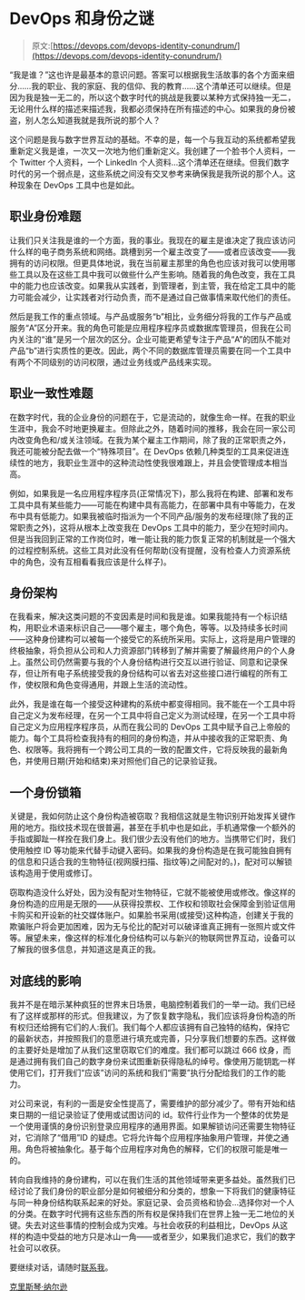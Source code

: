 # DevOps 和身份之谜

> 原文:[https://devops.com/devops-identity-conundrum/](https://devops.com/devops-identity-conundrum/)

“我是谁？”这也许是最基本的意识问题。答案可以根据我生活故事的各个方面来细分……我的职业、我的家庭、我的信仰、我的教育……这个清单还可以继续。但是因为我是独一无二的，所以这个数字时代的挑战是我要以某种方式保持独一无二，无论用什么样的描述来描述我，我都必须保持在所有描述的中心。如果我的身份被盗，别人怎么知道我就是我所说的那个人？

这个问题是我与数字世界互动的基础。不幸的是，每一个与我互动的系统都希望我重新定义我是谁，一次又一次地为他们重新定义。我创建了一个脸书个人资料，一个 Twitter 个人资料，一个 LinkedIn 个人资料…这个清单还在继续。但我们数字时代的另一个弱点是，这些系统之间没有交叉参考来确保我是我所说的那个人。这种现象在 DevOps 工具中也是如此。

## **职业身份难题** 

让我们只关注我是谁的一个方面，我的事业。我现在的雇主是谁决定了我应该访问什么样的电子商务系统和网络。跳槽到另一个雇主改变了——或者应该改变——我拥有的访问权限。但更具体地说，我在当前雇主那里的角色也应该对我可以使用哪些工具以及在这些工具中我可以做些什么产生影响。随着我的角色改变，我在工具中的能力也应该改变。如果我从实践者，到管理者，到主管，我在给定工具中的能力可能会减少，让实践者对行动负责，而不是通过自己做事情来取代他们的责任。

然后是我工作的重点领域。与产品或服务“b”相比，业务细分将我的工作与产品或服务“A”区分开来。我的角色可能是应用程序程序员或数据库管理员，但我在公司内关注的“谁”是另一个层次的区分。企业可能更希望专注于产品“A”的团队不能对产品“b”进行实质性的更改。因此，两个不同的数据库管理员需要在同一个工具中有两个不同级别的访问权限，通过业务线或产品线来实现。

## **职业一致性难题**

在数字时代，我的企业身份的问题在于，它是流动的，就像生命一样。在我的职业生涯中，我会不时地更换雇主。但除此之外，随着时间的推移，我会在同一家公司内改变角色和/或关注领域。在我为某个雇主工作期间，除了我的正常职责之外，我还可能被分配去做一个“特殊项目”。在 DevOps 依赖几种类型的工具来促进连续性的地方，我职业生涯中的这种流动性使我很难跟上，并且会使管理成本相当高。

例如，如果我是一名应用程序程序员(正常情况下)，那么我将在构建、部署和发布工具中具有某些能力——可能在构建中具有高能力，在部署中具有中等能力，在发布中具有低能力。如果我被临时指派为一个不同产品/服务的发布经理(除了我的正常职责之外)，这将从根本上改变我在 DevOps 工具中的能力，至少在短时间内。但是当我回到正常的工作岗位时，唯一能让我的能力恢复正常的机制就是一个强大的过程控制系统。这些工具对此没有任何帮助(没有提醒，没有检查人力资源系统中的角色，没有互相看看我应该是什么样子)。

## **身份架构**

在我看来，解决这类问题的不变因素是时间和我是谁。如果我能持有一个标识结构，用职业术语来标识自己——哪个雇主，哪个角色，等等。以及持续多长时间——这种身份建构可以被每一个接受它的系统所采用。实际上，这将是用户管理的终极抽象，将负担从公司和人力资源部门转移到了解并需要了解最终用户的个人身上。虽然公司仍然需要与我的个人身份结构进行交互以进行验证、同意和记录保存，但让所有电子系统接受我的身份结构可以省去对这些接口进行编程的所有工作，使权限和角色变得通用，并跟上生活的流动性。

此外，我是谁在每一个接受这种建构的系统中都变得相同。我不能在一个工具中将自己定义为发布经理，在另一个工具中将自己定义为测试经理，在另一个工具中将自己定义为应用程序程序员，从而在我公司的 DevOps 工具中赋予自己上帝般的能力。每个工具将检查我持有的相同的身份构造，并从中接收我的正常职责、角色、权限等。我将拥有一个跨公司工具的一致的配置文件，它将反映我的最新角色，并使用日期(开始和结束)来对照他们自己的记录验证我。

## **一个身份锁箱**

关键是，我如何防止这个身份构造被窃取？我相信这就是生物识别开始发挥关键作用的地方。指纹技术现在很普遍，甚至在手机中也是如此，手机通常像一个额外的手指或脚趾一样拴在我们身上。我们很少去没有他们的地方。当携带它们时，我们使用触控 ID 等功能来代替手动键入密码。如果我的身份构造是在我可能独自拥有的信息和只适合我的生物特征(视网膜扫描、指纹等)之间配对的。)，配对可以解锁该构造用于使用或修订。

窃取构造没什么好处，因为没有配对生物特征，它就不能被使用或修改。像这样的身份构造的应用是无限的——从获得投票权、工作权和领取社会保障金到验证信用卡购买和开设新的社交媒体账户。如果脸书采用(或接受)这种构造，创建关于我的欺骗账户将会更加困难，因为无与伦比的配对可以破译谁真正拥有一张照片或文件等。展望未来，像这样的标准化身份结构可以与新兴的物联网世界互动，设备可以了解我的很多信息，并知道这是真正的我。

## **对底线的影响**

我并不是在暗示某种疯狂的世界末日场景，电脑控制着我们的一举一动。我们已经有了这样或那样的形式。但我建议，为了恢复数字隐私，我们应该将身份构造的所有权归还给拥有它们的人:我们。我们每个人都应该拥有自己独特的结构，保持它的最新状态，并按照我们的意愿进行填充或完善，只分享我们想要的东西。这样做的主要好处是增加了从我们这里窃取它们的难度。我们都可以跳过 666 纹身，而是通过拥有我们自己的数字身份来试图重新获得隐私的绰号。像使用万能钥匙一样使用它们，打开我们“应该”访问的系统和我们“需要”执行分配给我们的工作的能力。

对公司来说，有利的一面是安全性提高了，需要维护的部分减少了。带有开始和结束日期的一组记录验证了使用或试图访问的 id。软件行业作为一个整体的优势是一个使用谨慎的身份识别登录应用程序的通用界面。如果解锁访问还需要生物特征对，它消除了“借用”ID 的疑虑。它将允许每个应用程序抽象用户管理，并使之通用。角色将被抽象化。基于每个应用程序对角色的解释，它们的权限可能是唯一的。

转向自我维持的身份建构，可以在我们生活的其他领域带来更多益处。虽然我们已经讨论了我们身份的职业部分是如何被细分和分类的，想象一下将我们的健康特征与同一种身份结构联系起来的好处。家庭记录、会员资格和协会…选择你对一个人的分类。在数字时代拥有这些东西的所有权是保持我们在世界上独一无二地位的关键。失去对这些事情的控制会成为灾难。与社会收获的利益相比，DevOps 从这样的构造中受益的地方只是冰山一角——或者至少，如果我们追求它，我们的数字社会可以收获。

要继续对话，请随时[联系我](/cdn-cgi/l/email-protection#59122b302a2d30383777173c352a36371931362d34383035773a3634)。

[克里斯琴·纳尔逊](https://devops.com/author/knelson/)